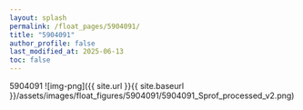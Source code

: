 ```yaml
---
layout: splash
permalink: /float_pages/5904091/
title: "5904091"
author_profile: false
last_modified_at: 2025-06-13
toc: false
---
```

 
5904091
![img-png]({{ site.url }}{{ site.baseurl }}/assets/images/float_figures/5904091/5904091_Sprof_processed_v2.png)